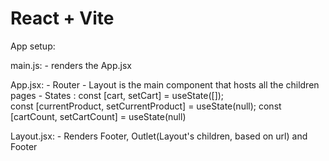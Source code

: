 # React + Vite




App setup: 

main.js:
    - renders the App.jsx


App.jsx:
    - Router 
    - Layout is the main component that hosts all the children pages
    - States :
        const [cart, setCart] = useState([]);   
        const [currentProduct, setCurrentProduct] = useState(null);
        const [cartCount, setCartCount] = useState(null)
    
Layout.jsx:
    - Renders Footer, Outlet(Layout's children, based on url) and Footer



